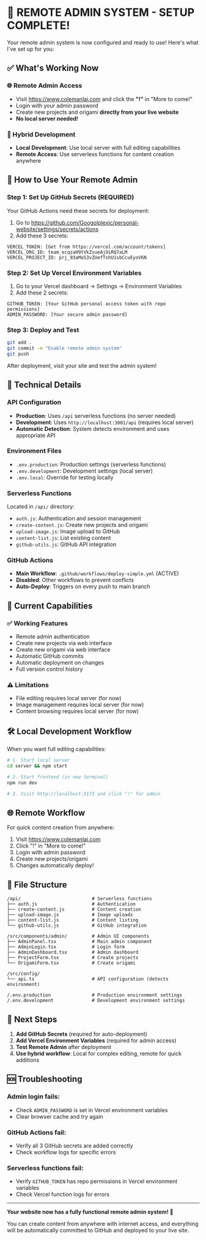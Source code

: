 # 🎉 REMOTE ADMIN SYSTEM - SETUP COMPLETE! 

Your remote admin system is now configured and ready to use! Here's what I've set up for you:

## ✅ What's Working Now

### **🌐 Remote Admin Access**
- Visit https://www.colemanlai.com and click the **"!"** in "More to come!"
- Login with your admin password 
- Create new projects and origami **directly from your live website**
- **No local server needed!**

### **🔧 Hybrid Development**
- **Local Development**: Use local server with full editing capabilities
- **Remote Access**: Use serverless functions for content creation anywhere

## 🚀 How to Use Your Remote Admin

### **Step 1: Set Up GitHub Secrets (REQUIRED)**
Your GitHub Actions need these secrets for deployment:

1. Go to https://github.com/Googolplexic/personal-website/settings/secrets/actions
2. Add these 3 secrets:

```
VERCEL_TOKEN: [Get from https://vercel.com/account/tokens]
VERCEL_ORG_ID: team_ecqzaH9tVkZsueAjOiRQ7aLM  
VERCEL_PROJECT_ID: prj_93aMaS3vZUefTshU1sbCcuEyoV6N
```

### **Step 2: Set Up Vercel Environment Variables**
1. Go to your Vercel dashboard → Settings → Environment Variables
2. Add these 2 secrets:

```
GITHUB_TOKEN: [Your GitHub personal access token with repo permissions]
ADMIN_PASSWORD: [Your secure admin password]
```

### **Step 3: Deploy and Test**
```bash
git add .
git commit -m "Enable remote admin system"
git push
```

After deployment, visit your site and test the admin system!

## 🔧 Technical Details

### **API Configuration**
- **Production**: Uses `/api` serverless functions (no server needed)
- **Development**: Uses `http://localhost:3001/api` (requires local server)
- **Automatic Detection**: System detects environment and uses appropriate API

### **Environment Files**
- `.env.production`: Production settings (serverless functions)  
- `.env.development`: Development settings (local server)
- `.env.local`: Override for testing locally

### **Serverless Functions**
Located in `/api/` directory:
- `auth.js`: Authentication and session management
- `create-content.js`: Create new projects and origami
- `upload-image.js`: Image upload to GitHub
- `content-list.js`: List existing content
- `github-utils.js`: GitHub API integration

### **GitHub Actions**
- **Main Workflow**: `.github/workflows/deploy-simple.yml` (ACTIVE)
- **Disabled**: Other workflows to prevent conflicts
- **Auto-Deploy**: Triggers on every push to main branch

## 🎯 Current Capabilities

### **✅ Working Features**
- Remote admin authentication
- Create new projects via web interface
- Create new origami via web interface  
- Automatic GitHub commits
- Automatic deployment on changes
- Full version control history

### **⚠️ Limitations**
- File editing requires local server (for now)
- Image management requires local server (for now)
- Content browsing requires local server (for now)

## 🛠️ Local Development Workflow

When you want full editing capabilities:

```bash
# 1. Start local server
cd server && npm start

# 2. Start frontend (in new terminal)
npm run dev

# 3. Visit http://localhost:5173 and click "!" for admin
```

## 🌐 Remote Workflow

For quick content creation from anywhere:

1. Visit https://www.colemanlai.com
2. Click "!" in "More to come!" 
3. Login with admin password
4. Create new projects/origami
5. Changes automatically deploy!

## 📁 File Structure

```
/api/                          # Serverless functions
├── auth.js                    # Authentication
├── create-content.js          # Content creation
├── upload-image.js            # Image uploads
├── content-list.js            # Content listing
└── github-utils.js            # GitHub integration

/src/components/admin/         # Admin UI components
├── AdminPanel.tsx             # Main admin component
├── AdminLogin.tsx             # Login form
├── AdminDashboard.tsx         # Admin dashboard
├── ProjectForm.tsx            # Create projects
└── OrigamiForm.tsx            # Create origami

/src/config/
└── api.ts                     # API configuration (detects environment)

/.env.production               # Production environment settings
/.env.development              # Development environment settings
```

## 🔄 Next Steps

1. **Add GitHub Secrets** (required for auto-deployment)
2. **Add Vercel Environment Variables** (required for admin access)
3. **Test Remote Admin** after deployment
4. **Use hybrid workflow**: Local for complex editing, remote for quick additions

## 🆘 Troubleshooting

### Admin login fails:
- Check `ADMIN_PASSWORD` is set in Vercel environment variables
- Clear browser cache and try again

### GitHub Actions fail:
- Verify all 3 GitHub secrets are added correctly
- Check workflow logs for specific errors

### Serverless functions fail:
- Verify `GITHUB_TOKEN` has repo permissions in Vercel environment variables
- Check Vercel function logs for errors

---

**Your website now has a fully functional remote admin system! 🎉**

You can create content from anywhere with internet access, and everything will be automatically committed to GitHub and deployed to your live site.

